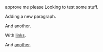 approve me please
Looking to test some stuff.

Adding a new paragraph.

And another.

With [links](http://docs.decred.org). 

And [another](http://decred.org). 